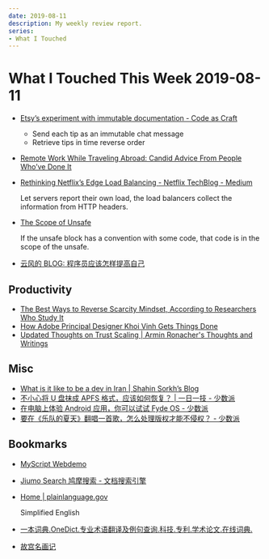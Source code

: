 ```yaml
---
date: 2019-08-11
description: My weekly review report.
series:
- What I Touched
---
```


# What I Touched This Week 2019-08-11


* [Etsy’s experiment with immutable documentation - Code as Craft](https://codeascraft.com/2018/10/10/etsys-experiment-with-immutable-documentation/)

    - Send each tip as an immutable chat message
    - Retrieve tips in time reverse order

* [Remote Work While Traveling Abroad: Candid Advice From People Who’ve Done It](https://doist.com/blog/travel-remote-work-digital-nomad/)
* [Rethinking Netflix’s Edge Load Balancing - Netflix TechBlog - Medium](https://medium.com/netflix-techblog/netflix-edge-load-balancing-695308b5548c)

    Let servers report their own load, the load balancers collect the
    information from HTTP headers.

* [The Scope of Unsafe](https://www.ralfj.de/blog/2016/01/09/the-scope-of-unsafe.html)

    If the unsafe block has a convention with some code, that code is in the scope of the unsafe.

* [云风的 BLOG: 程序员应该怎样提高自己](https://blog.codingnow.com/2019/07/top_programmer.html)

## Productivity

* [The Best Ways to Reverse Scarcity Mindset, According to Researchers Who Study It](https://forge.medium.com/the-best-ways-to-reverse-scarcity-mindset-according-to-researchers-who-study-it-81fcfeb2754e)
* [How Adobe Principal Designer Khoi Vinh Gets Things Done](https://doist.com/blog/how-khoi-vinh-gets-things-done/)
* [Updated Thoughts on Trust Scaling | Armin Ronacher's Thoughts and Writings](http://lucumr.pocoo.org/2019/7/29/dependency-scaling/)

## Misc

* [What is it like to be a dev in Iran | Shahin Sorkh’s Blog](https://shahinsorkh.ir/2019/07/20/how-is-it-like-to-be-a-dev-in-iran)
* [不小心将 U 盘抹成 APFS 格式，应该如何恢复？ | 一日一技 - 少数派](https://sspai.com/post/55703)
* [在电脑上体验 Android 应用，你可以试试 Fyde OS - 少数派](https://sspai.com/post/56068)
* [要在《乐队的夏天》翻唱一首歌，怎么处理版权才能不侵权？ - 少数派](https://sspai.com/post/55822)

## Bookmarks

* [MyScript Webdemo](https://webdemo.myscript.com/)
* [Jiumo Search 鸠摩搜索 - 文档搜索引擎](https://www.jiumodiary.com/)
* [Home | plainlanguage.gov](https://www.plainlanguage.gov/)

    Simplified English

* [一本词典.OneDict.专业术语翻译及例句查询.科技.专利.学术论文.在线词典.](http://www.onedict.com/index.php)
* [故宫名画记](https://m-minghuaji.dpm.org.cn/index)
